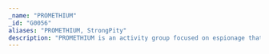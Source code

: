 ```yaml
---
_name: "PROMETHIUM"
_id: "G0056"
aliases: "PROMETHIUM, StrongPity"
description: "PROMETHIUM is an activity group focused on espionage that has been active since at least 2012. The group has conducted operations globally with a heavy emphasis on Turkish targets. PROMETHIUM has demonstrated similarity to another activity group called NEODYMIUM due to overlapping victim and campaign characteristics."
---
```

